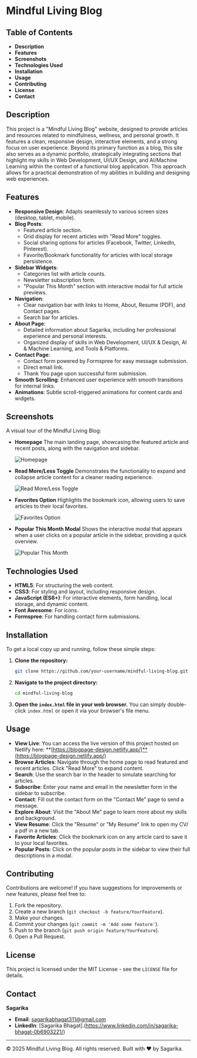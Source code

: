 # Mindful Living Blog

## Table of Contents

*   **Description**
*   **Features**
*   **Screenshots**
*   **Technologies Used**
*   **Installation**
*   **Usage**
*   **Contributing**
*   **License**
*   **Contact**

## Description

This project is a "Mindful Living Blog" website, designed to provide articles and resources related to mindfulness, wellness, and personal growth. It features a clean, responsive design, interactive elements, and a strong focus on user experience. Beyond its primary function as a blog, this site also serves as a dynamic portfolio, strategically integrating sections that highlight my skills in Web Development, UI/UX Design, and AI/Machine Learning within the context of a functional blog application. This approach allows for a practical demonstration of my abilities in building and designing web experiences.

## Features

*   **Responsive Design**: Adapts seamlessly to various screen sizes (desktop, tablet, mobile).
*   **Blog Posts**:
    *   Featured article section.
    *   Grid display for recent articles with "Read More" toggles.
    *   Social sharing options for articles (Facebook, Twitter, LinkedIn, Pinterest).
    *   Favorite/Bookmark functionality for articles with local storage persistence.
*   **Sidebar Widgets**:
    *   Categories list with article counts.
    *   Newsletter subscription form.
    *   "Popular This Month" section with interactive modal for full article previews.
*   **Navigation**:
    *   Clear navigation bar with links to Home, About, Resume (PDF), and Contact pages.
    *   Search bar for articles.
*   **About Page**:
    *   Detailed information about Sagarika, including her professional experience and personal interests.
    *   Organized display of skills in Web Development, UI/UX & Design, AI & Machine Learning, and Tools & Platforms.
*   **Contact Page**:
    *   Contact form powered by Formspree for easy message submission.
    *   Direct email link.
    *   Thank You page upon successful form submission.
*   **Smooth Scrolling**: Enhanced user experience with smooth transitions for internal links.
*   **Animations**: Subtle scroll-triggered animations for content cards and widgets.

## Screenshots

A visual tour of the Mindful Living Blog:

*   **Homepage**
    The main landing page, showcasing the featured article and recent posts, along with the navigation and sidebar.

    ![Homepage](files/homepage.png)

*   **Read More/Less Toggle**
    Demonstrates the functionality to expand and collapse article content for a cleaner reading experience.

    ![Read More/Less Toggle](files/read-more-less.png)

*   **Favorites Option**
    Highlights the bookmark icon, allowing users to save articles to their local favorites.

    ![Favorites Option](files/favorites-option.png)

*   **Popular This Month Modal**
    Shows the interactive modal that appears when a user clicks on a popular article in the sidebar, providing a quick overview.

    ![Popular This Month](files/popular-this-month.png)

## Technologies Used

*   **HTML5**: For structuring the web content.
*   **CSS3**: For styling and layout, including responsive design.
*   **JavaScript (ES6+)**: For interactive elements, form handling, local storage, and dynamic content.
*   **Font Awesome**: For icons.
*   **Formspree**: For handling contact form submissions.

## Installation

To get a local copy up and running, follow these simple steps:

1.  **Clone the repository:**
    ```bash
    git clone https://github.com/your-username/mindful-living-blog.git
    ```
2.  **Navigate to the project directory:**
    ```bash
    cd mindful-living-blog
    ```
3.  **Open the `index.html` file in your web browser.**
    You can simply double-click `index.html` or open it via your browser's file menu.

## Usage

*   **View Live**: You can access the live version of this project hosted on Netlify here:
    **[https://blogpage-design.netlify.app/]**(https://blogpage-design.netlify.app/)
*   **Browse Articles**: Navigate through the home page to read featured and recent articles. Click "Read More" to expand content.
*   **Search**: Use the search bar in the header to simulate searching for articles.
*   **Subscribe**: Enter your name and email in the newsletter form in the sidebar to subscribe.
*   **Contact**: Fill out the contact form on the "Contact Me" page to send a message.
*   **Explore About**: Visit the "About Me" page to learn more about my skills and background.
*   **View Resume**: Click the "Resume" or "My Resume" link to open my CV/ a pdf in a new tab.
*   **Favorite Articles**: Click the bookmark icon on any article card to save it to your local favorites.
*   **Popular Posts**: Click on the popular posts in the sidebar to view their full descriptions in a modal.

## Contributing

Contributions are welcome! If you have suggestions for improvements or new features, please feel free to:

1.  Fork the repository.
2.  Create a new branch (`git checkout -b feature/YourFeature`).
3.  Make your changes.
4.  Commit your changes (`git commit -m 'Add some feature'`).
5.  Push to the branch (`git push origin feature/YourFeature`).
6.  Open a Pull Request.

## License

This project is licensed under the MIT License - see the `LICENSE` file for details.

## Contact

**Sagarika**
*   **Email**: sagarikabhagat311@gmail.com
*   **LinkedIn**: [Sagarika Bhagat].(https://www.linkedin.com/in/sagarika-bhagat-0b6903221/)

---
© 2025 Mindful Living Blog. All rights reserved. Built with ❤️ by Sagarika.
